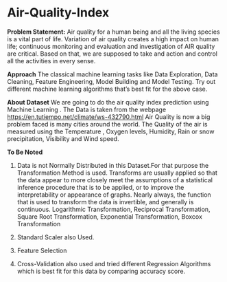 # Air-Quality-Index

**Problem Statement:**
Air quality for a human being and all the living species is a vital part of life. Variation of
air quality creates a high impact on human life; continuous monitoring and evaluation
and investigation of AIR quality are critical. Based on that, we are supposed to take and
action and control all the activities in every sense.

**Approach**
The classical machine learning tasks like Data Exploration, Data Cleaning,
Feature Engineering, Model Building and Model Testing. Try out different machine
learning algorithms that’s best fit for the above case.

**About Dataset**
We are going to do the air quality index prediction using Machine Learning . The Data is taken from the webpage https://en.tutiempo.net/climate/ws-432790.html
Air Quality is now a big problem faced is many cities around the world. The Quality of the air is measured using the Temperature , Oxygen levels, Humidity, Rain or snow precipitation, Visibility and Wind speed.

**To Be Noted**
1. Data is not Normally Distributed in this Dataset.For that purpose the Transformation Method is used.
  Transforms are usually applied so that the data appear to more closely meet the assumptions of a statistical inference procedure that is to be applied, or to improve     the interpretability or appearance of graphs. Nearly always, the function that is used to transform the data is invertible, and generally is continuous.
  Logarithmic Transformation, Reciprocal Transformation, Square Root Transformation, Exponential Transformation, Boxcox Transformation 

2. Standard Scaler also Used.
3. Feature Selection
4. Cross-Validation also used and tried different Regression Algorithms which is best fit for this data by comparing accuracy score.
